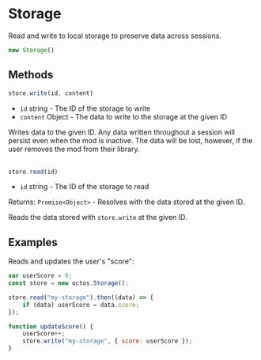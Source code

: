 # Storage

Read and write to local storage to preserve data across sessions.

```js
new Storage()
```

## Methods
```js
store.write(id, content)
```

- `id` string - The ID of the storage to write
- `content` Object - The data to write to the storage at the given ID

Writes data to the given ID. Any data written throughout a session will persist even when the mod is inactive. The data will be lost, however, if the user removes the mod from their library.
<br><br>
```js
store.read(id)
```

- `id` string - The ID of the storage to read

Returns: `Promise<Object>` - Resolves with the data stored at the given ID.

Reads the data stored with `store.write` at the given ID.

## Examples

Reads and updates the user's "score":

```js
var userScore = 0;
const store = new octos.Storage();

store.read("my-storage").then((data) => {
    if (data) userScore = data.score;
});

function updateScore() {
    userScore++;
    store.write("my-storage", { score: userScore });
}
```
